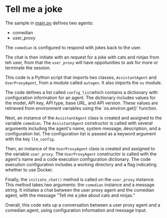 # Tell me a joke

The sample in [main.py](main.py) defines two agents:
 * comedian
 * user_proxy

The `comedian` is configured to respond with jokes back to the user.

The chat is then initiate with an request for a joke with cats and ninjas from teh user, from that the `user_proxy` will have oppotunities to ask for more or terminate the session.

This code is a Python script that imports two classes, `AssistantAgent` and `UserProxyAgent`, from a module called `autogen`. It also imports the `os`  module.

The code defines a list called `config_list`which contains a dictionary with configuration information for an agent. The dictionary includes values for the model, API key, API type, base URL, and API version. These values are retrieved from environment variables using the `os.environ.get()' function.

Next, an instance of the `AssistantAgent` class is created and assigned to the variable `comedian`. The `AssistantAgent` constructor is called with several arguments including the agent's name, system message, description, and a configuration list. The configuration list is passed as a keyword argument with the key `llm_config`.

Then, an instance of the `UserProxyAgent` class is created and assigned to the variable `user_proxy`. The `UserProxyAgent` constructor is called with the agent's name and a code execution configuration dictionary. The code execution configuration includes a working directory and a flag indicating whether to use Docker.

Finally, the `initiate_chat()` method is called on the `user_proxy` instance. This method takes two arguments: the `comedian` instance and a message string. It initiates a chat between the user proxy agent and the comedian agent, with the message "Tell me a joke about cats and ninjas."

Overall, this code sets up a conversation between a user proxy agent and a comedian agent, using configuration information and message input.